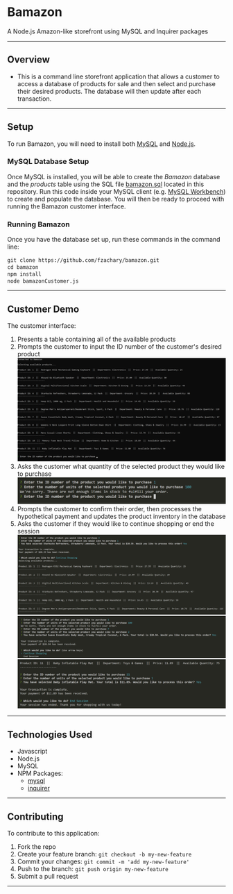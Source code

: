 # Bamazon
A Node.js Amazon-like storefront using MySQL and Inquirer packages

___

## Overview
* This is a command line storefront application that allows a customer to access a database of products for sale and then select and purchase their desired products. The database will then update after each transaction.

___

## Setup
To run Bamazon, you will need to install both [MySQL](https://dev.mysql.com/doc/refman/5.6/en/installing.html) and [Node.js](https://nodejs.org/en/download/). 

### MySQL Database Setup 
Once MySQL is installed, you will be able to create the *Bamazon* database and the *products* table using the SQL file [bamazon.sql](bamazon.sql) located in this repository. Run this code inside your MySQL client (e.g. [MySQL Workbench](https://dev.mysql.com/downloads/workbench/)) to create and populate the database. You will then be ready to proceed with running the Bamazon customer interface.

### Running Bamazon
Once you have the database set up, run these commands in the command line:

```
git clone https://github.com/fzachary/bamazon.git
cd bamazon
npm install
node bamazonCustomer.js
```

___

## Customer Demo
The customer interface:
1. Presents a table containing all of the available products 
2. Prompts the customer to input the ID number of the customer's desired product ![Table Image](Screenshot1.png)
3. Asks the customer what quantity of the selected product they would like to purchase ![Insufficient Quantity Image](Screenshot4.png)
4. Prompts the customer to confirm their order, then processes the hypothetical payment and updates the product inventory in the database
5. Asks the customer if they would like to continue shopping or end the session ![Transaction Image](Screenshot3.png) ![End Session Image 1](Screenshot5.png) ![End Session Image 2](Screenshot2.png) 

___

## Technologies Used
* Javascript
* Node.js
* MySQL
* NPM Packages:
    - [mysql](https://www.npmjs.com/package/mysql)
    - [inquirer](https://www.npmjs.com/package/inquirer)

___

## Contributing
To contribute to this application:
1. Fork the repo
2. Create your feature branch: `git checkout -b my-new-feature`
3. Commit your changes: `git commit -m 'add my-new-feature'`
4. Push to the branch: `git push origin my-new-feature`
5. Submit a pull request

___
